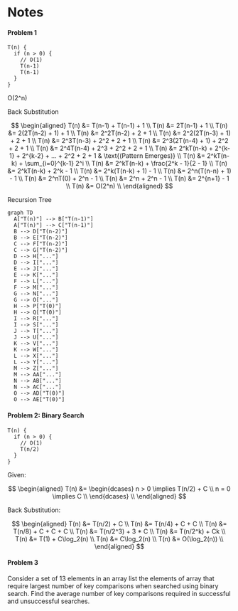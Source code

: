 # Notes

#### Problem 1

```
T(n) {
  if (n > 0) {
    // O(1)
    T(n-1)
    T(n-1)
  }
}
```

O(2^n)

Back Substitution

$$
\begin{aligned}
T(n) &= T(n-1) + T(n-1) + 1 \\
T(n) &= 2T(n-1) + 1 \\
T(n) &= 2(2T(n-2) + 1) + 1 \\
T(n) &= 2^2T(n-2) + 2 + 1 \\
T(n) &= 2^2(2T(n-3) + 1) + 2 + 1 \\
T(n) &= 2^3T(n-3) + 2^2 + 2 + 1 \\
T(n) &= 2^3(2T(n-4) + 1) + 2^2 + 2 + 1 \\
T(n) &= 2^4T(n-4) + 2^3 + 2^2 + 2 + 1 \\
T(n) &= 2^kT(n-k) + 2^{k-1} + 2^{k-2} + ... + 2^2 + 2 + 1 & \text{(Pattern Emerges)} \\
T(n) &= 2^kT(n-k) + \sum_{i=0}^{k-1} 2^i \\
T(n) &= 2^kT(n-k) + \frac{2^k - 1}{2 - 1} \\
T(n) &= 2^kT(n-k) + 2^k - 1 \\
T(n) &= 2^k(T(n-k) + 1) - 1 \\
T(n) &= 2^n(T(n-n) + 1) - 1 \\
T(n) &= 2^nT(0) + 2^n - 1 \\
T(n) &= 2^n + 2^n - 1 \\
T(n) &= 2^{n+1} - 1 \\
T(n) &= O(2^n) \\
\end{aligned}
$$

Recursion Tree

```mermaid
graph TD
  A["T(n)"] --> B["T(n-1)"]
  A["T(n)"] --> C["T(n-1)"]
  B --> D["T(n-2)"]
  B --> E["T(n-2)"]
  C --> F["T(n-2)"]
  C --> G["T(n-2)"]
  D --> H["..."]
  D --> I["..."]
  E --> J["..."]
  E --> K["..."]
  F --> L["..."]
  F --> M["..."]
  G --> N["..."]
  G --> O["..."]
  H --> P["T(0)"]
  H --> Q["T(0)"]
  I --> R["..."]
  I --> S["..."]
  J --> T["..."]
  J --> U["..."]
  K --> V["..."]
  K --> W["..."]
  L --> X["..."]
  L --> Y["..."]
  M --> Z["..."]
  M --> AA["..."]
  N --> AB["..."]
  N --> AC["..."]
  O --> AD["T(0)"]
  O --> AE["T(0)"]
```

#### Problem 2: Binary Search

```
T(n) {
  if (n > 0) {
    // O(1)
    T(n/2)
  }
}
```

Given:

$$
\begin{aligned}
T(n) &= \begin{dcases}
  n > 0 \implies T(n/2) + C \\
  n = 0 \implies C \\
\end{dcases} \\
\end{aligned}
$$

Back Substitution:

$$
\begin{aligned}
T(n) &= T(n/2) + C \\
T(n) &= T(n/4) + C + C \\
T(n) &= T(n/8) + C + C + C \\
T(n) &= T(n/2^3) + 3 * C \\
T(n) &= T(n/2^k) + Ck \\
T(n) &= T(1) + C\log_2(n) \\
T(n) &= C\log_2(n) \\
T(n) &= O(\log_2(n)) \\
\end{aligned}
$$

#### Problem 3

Consider a set of 13 elements in an array list the elements of array that require largest number of key comparisons when searched using binary search. Find the average number of key comparisons required in successful and unsuccessful searches.

